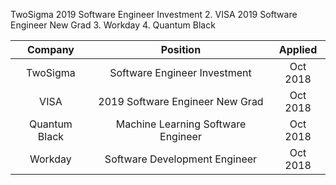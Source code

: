 TwoSigma 2019 Software Engineer Investment
2. VISA 2019 Software Engineer New Grad
3. Workday 
4. Quantum Black


|Company      |        Position                   | Applied     |
|:-----------:|:---------------------------------:|:-----------:|
|TwoSigma       |    Software Engineer Investment         |  Oct 2018|
|VISA           |         2019 Software Engineer New Grad |  Oct 2018|    
|Quantum Black  |     Machine Learning Software Engineer  | Oct 2018 |
|Workday        |  Software Development Engineer          | Oct 2018 | 